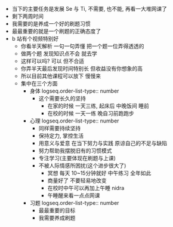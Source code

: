 - 当下的主要任务是发展 Se 与 Ti, 不需要, 也不能, 再看一大堆网课了
- 剩下两周时间
- 我需要的是养成一个好的刷题习惯
- 最最重要的就是一个刷题的正确态度了
- b 站有个视频特别好
	- 你看半天解析 一句一句弄懂 把一个题一位弄得透透的
	- 做两个题 发现知识点不会 就去学
	- 这样可以吗? 可以 但不合适
	- 你弄半天最后发现时间特别长 但收益没有你想象的高
	- 所以目前其他课程可以放下 慢慢来
	- 集中在三个方面
		- 身体
		  logseq.order-list-type:: number
			- 这个需要长久的坚持
				- 在家的时候  一天三练, 起床后 中晚饭间 睡前
				- 在校的时候 一天一练 晚自习前跑跑步
		- 心理
		  logseq.order-list-type:: number
			- 同样需要持续坚持
			- 保持定力, 掌控生活
			- 用意义与爱意 在当下努力与实践 原谅自己的不足与缺陷
			- 努力帮助我摆脱旧有的习惯模式
			- 专注学习(主要体现在刷题与上课)
			- 不被人际情感所困扰(这个进步很大了)
				- 冥想 每天 10~15分钟就好 中午练习 全年如此
				- 商量好了 不要轻易地改变
				- 在校时中午可以再加上午睡 nidra
				- 午睡醒来看一点点网课
		- 习题
		  logseq.order-list-type:: number
			- 最最重要的目标
			- 我需要养成刷题